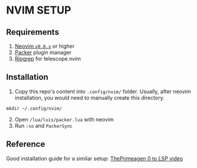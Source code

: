 # NVIM SETUP

## Requirements
1. [Neovim `v0.8.x`](https://github.com/neovim/neovim/releases/tag/v0.8.2) or higher
2. [Packer](https://github.com/wbthomason/packer.nvim#quickstart) plugin manager
3. [Ripgrep](https://github.com/BurntSushi/ripgrep#installation) for telescope.nvim

## Installation
1. Copy this repo's content into `.config/nvim/` folder. Usually, after neovim installation, you would need to manually create this directory.

```
mkdir ~/.config/nvim/
```

2. Open `/lua/luis/packer.lua` with neovim
3. Run `:so` and `PackerSync`

## Reference
Good installation guide for a similar setup: [ThePrimeagen 0 to LSP video](https://youtu.be/w7i4amO_zaE)
